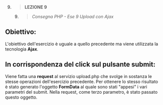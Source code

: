 9. > **LEZIONE 9**
     9. > *Consegna PHP - Ese 9 Upload con Ajax*

## Obiettivo:
L'obiettivo dell'esercizio è uguale a quello precedente ma viene utilizzata la tecnologia **Ajax**.

## In corrispondenza del click sul pulsante submit:
Viene fatta una **request** al servizio upload.php che svolge in sostanza le stesse operazioni dell'esercizio precedente. Per ottenere lo stesso risultato è stato generato l'oggetto **FormData** al quale sono stati "appesi" i vari parametri del submit. Nella request, come terzo parametro, è stato passato questo oggetto.